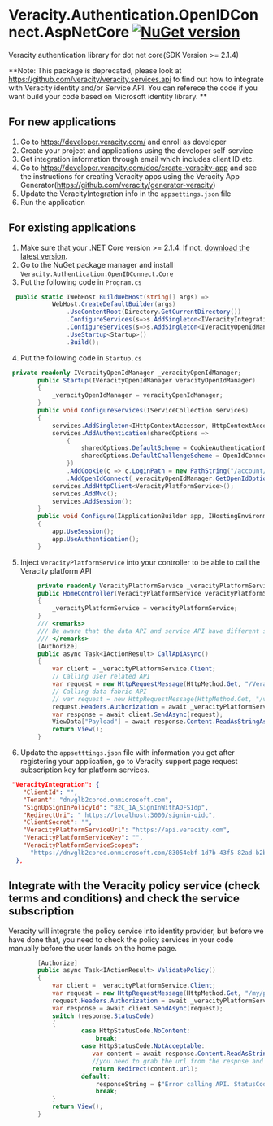 
# Veracity.Authentication.OpenIDConnect.AspNetCore [![NuGet version](https://badge.fury.io/nu/Veracity.Authentication.OpenIDConnect.Core.svg)](https://badge.fury.io/nu/Veracity.Authentication.OpenIDConnect.Core)
Veracity authentication library for dot net core(SDK Version >= 2.1.4)

**Note: This package is deprecated, please look at https://github.com/veracity/veracity.services.api to find out how to integrate with Veracity identity and/or Service API. You can referece the code if you want build your code based on Microsoft identity library. **

## For new applications
1. Go to https://developer.veracity.com/ and enroll as developer
2. Create your project and applications using the developer self-service
3. Get  integration information through email which includes client ID etc. 
4. Go to https://developer.veracity.com/doc/create-veracity-app and see the instructions for creating Veracity apps using the Veracity App Generator(https://github.com/veracity/generator-veracity)
5. Update the VeracityIntegration info in the `appsettings.json` file
6. Run the application 

## For existing applications
1. Make sure that your .NET Core version >= 2.1.4. If not, [download the latest version](https://www.microsoft.com/net/download).
2. Go to the NuGet package manager and install `Veracity.Authentication.OpenIDConnect.Core`
3. Put the following code in `Program.cs`
```C#
  public static IWebHost BuildWebHost(string[] args) =>
            WebHost.CreateDefaultBuilder(args)
                .UseContentRoot(Directory.GetCurrentDirectory())
                .ConfigureServices(s=>s.AddSingleton<IVeracityIntegrationConfigService, VeracityIntegrationConfigService>())
                .ConfigureServices(s=>s.AddSingleton<IVeracityOpenIdManager, VeracityOpenIdManager>())
                .UseStartup<Startup>()
                .Build();
```
4. Put the following code in `Startup.cs`
```C#
 private readonly IVeracityOpenIdManager _veracityOpenIdManager;
        public Startup(IVeracityOpenIdManager veracityOpenIdManager)
        {
            _veracityOpenIdManager = veracityOpenIdManager;
        }
        public void ConfigureServices(IServiceCollection services)
        {
            services.AddSingleton<IHttpContextAccessor, HttpContextAccessor>();
            services.AddAuthentication(sharedOptions =>
                {
                    sharedOptions.DefaultScheme = CookieAuthenticationDefaults.AuthenticationScheme;
                    sharedOptions.DefaultChallengeScheme = OpenIdConnectDefaults.AuthenticationScheme;
                })
                .AddCookie(c => c.LoginPath = new PathString("/account/signin"))
                .AddOpenIdConnect(_veracityOpenIdManager.GetOpenIdOptions());
            services.AddHttpClient<VeracityPlatformService>();
            services.AddMvc();
            services.AddSession();
        }
        public void Configure(IApplicationBuilder app, IHostingEnvironment env)
        {
            app.UseSession();
            app.UseAuthentication();
        }
```
5. Inject `VeracityPlatformService` into your controller to be able to call the Veracity platform API
```C#
        private readonly VeracityPlatformService _veracityPlatformService;
        public HomeController(VeracityPlatformService veracityPlatformService)
        {
            _veracityPlatformService = veracityPlatformService;
        }
        /// <remarks>
        /// Be aware that the data API and service API have different scopes, this is a matter about whether you can get a valid access token. The service key is also different.
        /// </remarks>
        [Authorize]
        public async Task<IActionResult> CallApiAsync()
        {
            var client = _veracityPlatformService.Client;
            // Calling user related API
            var request = new HttpRequestMessage(HttpMethod.Get, "/Veracity/Services/my/profile");
            // Calling data fabric API
            // var request = new HttpRequestMessage(HttpMethod.Get, "/veracity/datafabric/data/api/1/resources");
            request.Headers.Authorization = await _veracityPlatformService.GetAuthenticationHeaderAsync();
            var response = await client.SendAsync(request);
            ViewData["Payload"] = await response.Content.ReadAsStringAsync();
            return View();
        }
```
6. Update the `appsetttings.json` file with information you get after registering your application, go to Veracity support page request subscription key for platform services. 
```json
 "VeracityIntegration": {
    "ClientId": "", 
    "Tenant": "dnvglb2cprod.onmicrosoft.com",
    "SignUpSignInPolicyId": "B2C_1A_SignInWithADFSIdp",
    "RedirectUri": " https://localhost:3000/signin-oidc",
    "ClientSecret": "", 
    "VeracityPlatformServiceUrl": "https://api.veracity.com", 
    "VeracityPlatformServiceKey": "", 
    "VeracityPlatformServiceScopes":
      "https://dnvglb2cprod.onmicrosoft.com/83054ebf-1d7b-43f5-82ad-b2bde84d7b75/user_impersonation"
  },
```
## Integrate with the Veracity policy service (check terms and conditions) and check the service subscription
Veracity will integrate the policy service into identity provider, but before we have done that, you need to check the policy services in your code manually before the user lands on the home page.  
```C#
        [Authorize]
        public async Task<IActionResult> ValidatePolicy()
        {
            var client = _veracityPlatformService.Client;
            var request = new HttpRequestMessage(HttpMethod.Get, "/my/policies/{serviceId}/validate()");
            request.Headers.Authorization = await _veracityPlatformService.GetAuthenticationHeaderAsync();
            var response = await client.SendAsync(request);
            switch (response.StatusCode)
            {
                    case HttpStatusCode.NoContent:
                        break;
                    case HttpStatusCode.NotAcceptable:
                       var content = await response.Content.ReadAsStringAsync();
                       //you need to grab the url from the respnse and redirect user to this address, Veracity will handle the following stuff. 
                       return Redirect(content.url);
                    default:
                        responseString = $"Error calling API. StatusCode=${response.StatusCode}";
                        break;
            }    
            return View();
        }
```
